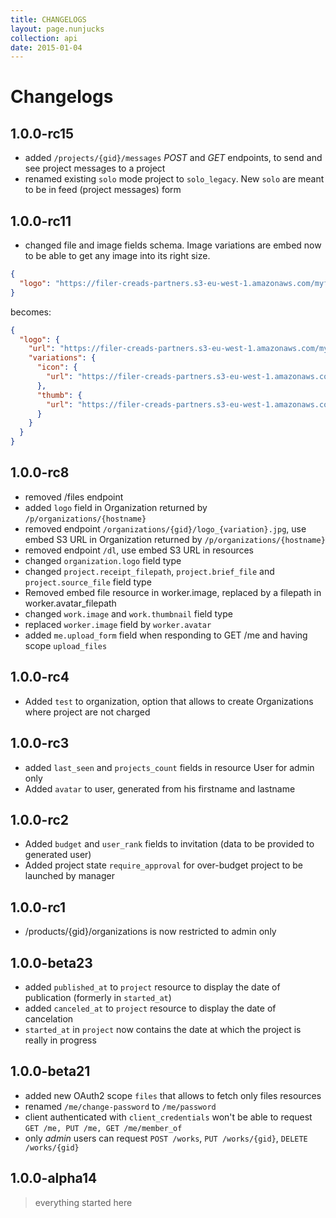 ```yaml
---
title: CHANGELOGS
layout: page.nunjucks
collection: api
date: 2015-01-04
---
```


# Changelogs

## 1.0.0-rc15

* added `/projects/{gid}/messages` *POST* and *GET* endpoints, to send and see project messages to a project
* renamed existing `solo` mode project to `solo_legacy`. New `solo` are meant to be in feed (project messages) form

## 1.0.0-rc11

* changed file and image fields schema. Image variations are embed now to be able to get any image into its right size.

```json
{
  "logo": "https://filer-creads-partners.s3-eu-west-1.amazonaws.com/myfile.jpg"
}
```

becomes:


```json
{
  "logo": {
    "url": "https://filer-creads-partners.s3-eu-west-1.amazonaws.com/myfile.jpg",
    "variations": {
      "icon": {
        "url": "https://filer-creads-partners.s3-eu-west-1.amazonaws.com/cache/icon/myfile.jpg"
      },
      "thumb": {
        "url": "https://filer-creads-partners.s3-eu-west-1.amazonaws.com/cache/icon/myfile.jpg"
      }
    }
  }
}
```

## 1.0.0-rc8

* removed /files endpoint
* added `logo` field in Organization returned by `/p/organizations/{hostname}`
* removed endpoint `/organizations/{gid}/logo_{variation}.jpg`, use embed S3 URL in Organization returned by `/p/organizations/{hostname}`
* removed  endpoint `/dl`, use embed S3 URL in resources
* changed `organization.logo` field type
* changed `project.receipt_filepath`, `project.brief_file` and `project.source_file` field type
* Removed embed file resource in worker.image, replaced by a filepath in worker.avatar_filepath
* changed `work.image` and `work.thumbnail` field type
* replaced `worker.image` field by `worker.avatar`
* added `me.upload_form` field when responding to GET /me and having scope `upload_files`

## 1.0.0-rc4

* Added `test` to organization, option that allows to create Organizations where project are not charged

## 1.0.0-rc3

* added `last_seen` and `projects_count` fields in resource User for admin only
* Added `avatar` to user, generated from his firstname and lastname

## 1.0.0-rc2

* Added `budget` and `user_rank` fields to invitation (data to be provided to generated user)
* Added project state `require_approval` for over-budget project to be launched by manager

## 1.0.0-rc1

* /products/{gid}/organizations is now restricted to admin only

## 1.0.0-beta23

* added `published_at` to `project` resource to display the date of publication (formerly in `started_at`)
* added `canceled_at` to `project` resource to display the date of cancelation
* `started_at` in `project` now contains the date at which the project is really in progress

## 1.0.0-beta21

* added new OAuth2 scope `files` that allows to fetch only files resources
* renamed `/me/change-password` to `/me/password`
* client authenticated with `client_credentials` won't be able to request `GET /me, PUT /me, GET /me/member_of`
* only *admin* users can request `POST /works`, `PUT /works/{gid}`, `DELETE /works/{gid}`

## 1.0.0-alpha14

> everything started here
